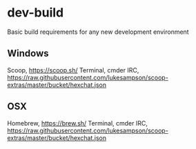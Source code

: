 # dev-build
Basic build requirements for any new development environment

## Windows
Scoop, https://scoop.sh/
Terminal, cmder
IRC, https://raw.githubusercontent.com/lukesampson/scoop-extras/master/bucket/hexchat.json

## OSX

Homebrew, https://brew.sh/
Terminal, cmder
IRC, https://raw.githubusercontent.com/lukesampson/scoop-extras/master/bucket/hexchat.json

